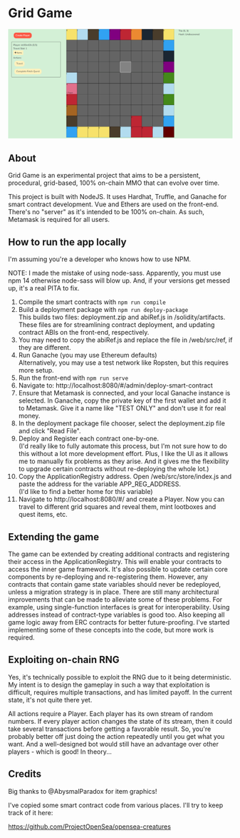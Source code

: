 # Grid Game

![Screenshot of Grid Game](./readme/gridgame-screenshot.PNG)

## About

Grid Game is an experimental project that aims to be a persistent, procedural, grid-based, 100% on-chain MMO that can evolve over time.

This project is built with NodeJS.
It uses Hardhat, Truffle, and Ganache for smart contract development.
Vue and Ethers are used on the front-end.
There's no "server" as it's intended to be 100% on-chain.
As such, Metamask is required for all users.

## How to run the app locally

I'm assuming you're a developer who knows how to use NPM.

NOTE: I made the mistake of using node-sass.
Apparently, you must use npm 14 otherwise node-sass will blow up.
And, if your versions get messed up, it's a real PITA to fix.

1. Compile the smart contracts with `npm run compile`
2. Build a deployment package with `npm run deploy-package`  
   This builds two files: deployment.zip and abiRef.js in /solidity/artifacts.
   These files are for streamlining contract deployment, and updating contract ABIs on the front-end, respectively.
3. You may need to copy the abiRef.js and replace the file in /web/src/ref, if they are different.
4. Run Ganache (you may use Ethereum defaults)  
   Alternatively, you may use a test network like Ropsten, but this requires more setup.
5. Run the front-end with `npm run serve`
6. Navigate to: http://localhost:8080/#/admin/deploy-smart-contract
7. Ensure that Metamask is connected, and your local Ganache instance is selected. In Ganache, copy the private key of the first wallet and add it to Metamask. Give it a name like "TEST ONLY" and don't use it for real money.
8. In the deployment package file chooser, select the deployment.zip file and click "Read File".
9. Deploy and Register each contract one-by-one.  
   (I'd really like to fully automate this process, but I'm not sure how to do this without a lot more development effort. Plus, I like the UI as it allows me to manually fix problems as they arise. And it gives me the flexibility to upgrade certain contracts without re-deploying the whole lot.)
10. Copy the ApplicationRegistry address. Open /web/src/store/index.js and paste the address for the variable APP_REG_ADDRESS.  
    (I'd like to find a better home for this variable)
11. Navigate to http://localhost:8080/#/ and create a Player. Now you can travel to different grid squares and reveal them, mint lootboxes and quest items, etc.

## Extending the game

The game can be extended by creating additional contracts and registering their access in the ApplicationRegistry.
This will enable your contracts to access the inner game framework.
It's also possible to update certain core components by re-deploying and re-registering them.
However, any contracts that contain game state variables should never be redeployed, unless a migration strategy is in place.
There are still many architectural improvements that can be made to alleviate some of these problems.
For example, using single-function interfaces is great for interoperability.
Using addresses instead of contract-type variables is good too.
Also keeping all game logic away from ERC contracts for better future-proofing.
I've started implementing some of these concepts into the code, but more work is required.

## Exploiting on-chain RNG

Yes, it's technically possible to exploit the RNG due to it being deterministic.
My intent is to design the gameplay in such a way that exploitation is difficult, requires multiple transactions, and has limited payoff.
In the current state, it's not quite there yet.

All actions require a Player. Each player has its own stream of random numbers.
If every player action changes the state of its stream, then it could take several transactions before getting a favorable result.
So, you're probably better off just doing the action repeatedly until you get what you want.
And a well-designed bot would still have an advantage over other players - which is good!
In theory...

## Credits

Big thanks to @AbysmalParadox for item graphics!

I've copied some smart contract code from various places.
I'll try to keep track of it here:

https://github.com/ProjectOpenSea/opensea-creatures

